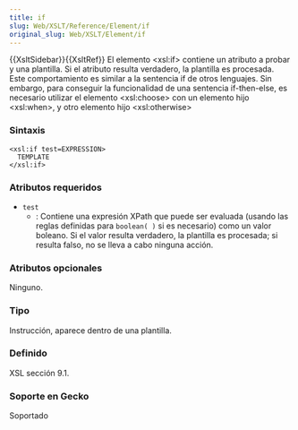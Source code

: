 ```yaml
---
title: if
slug: Web/XSLT/Reference/Element/if
original_slug: Web/XSLT/Element/if
---
```


{{XsltSidebar}}{{XsltRef}}
El elemento \<xsl:if> contiene un atributo a probar y una plantilla. Si el atributo resulta verdadero, la plantilla es procesada. Este comportamiento es similar a la sentencia if de otros lenguajes. Sin embargo, para conseguir la funcionalidad de una sentencia if-then-else, es necesario utilizar el elemento \<xsl:choose> con un elemento hijo \<xsl:when>, y otro elemento hijo \<xsl:otherwise>

### Sintaxis

```
<xsl:if test=EXPRESSION>
  TEMPLATE
</xsl:if>
```

### Atributos requeridos

- `test`
  - : Contiene una expresión XPath que puede ser evaluada (usando las reglas definidas para `boolean( )` si es necesario) como un valor boleano. Si el valor resulta verdadero, la plantilla es procesada; si resulta falso, no se lleva a cabo ninguna acción.

### Atributos opcionales

Ninguno.

### Tipo

Instrucción, aparece dentro de una plantilla.

### Definido

XSL sección 9.1.

### Soporte en Gecko

Soportado

